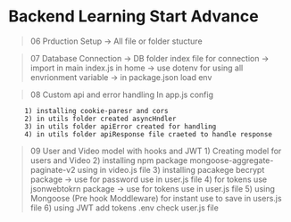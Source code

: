 # Backend Learning Start Advance
> 06 Prduction Setup -> All file or folder stucture 




> 07 Database Connection
    -> DB folder index file for connection
    -> import in main index.js in home 
    -> use dotenv for using all envrionment variable
    -> in package.json load env 



> 08 Custom api and error handling
    In app.js config

        1) installing cookie-paresr and cors
        2) in utils folder created asyncHndler
        3) in utils folder apiError created for handling 
        4) in utils folder apiResponse file craeted to handle response
        


> 09 User and Video model with hooks and JWT
    1) Creating model for users and Video
    2) installing npm package mongoose-aggregate-paginate-v2 using in video.js file
    3) installing pacakege becrypt package ->  use for password use in user.js file
    4) for tokens use jsonwebtokrn package -> use for tokens use in user.js file
    5) using Mongoose (Pre hook Moddleware) for instant use to save in users.js file
    6) using JWT add tokens .env check user.js file
